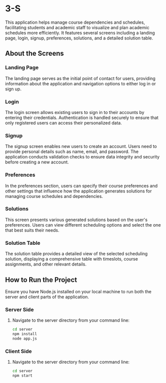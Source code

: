# 3-S
This application helps manage course dependencies and schedules, facilitating students and academic staff to visualize and plan academic schedules more efficiently. It features several screens including a landing page, login, signup, preferences, solutions, and a detailed solution table.

## About the Screens
### Landing Page
The landing page serves as the initial point of contact for users, providing information about the application and navigation options to either log in or sign up.

### Login
The login screen allows existing users to sign in to their accounts by entering their credentials. Authentication is handled securely to ensure that only registered users can access their personalized data.

### Signup
The signup screen enables new users to create an account. Users need to provide personal details such as name, email, and password. The application conducts validation checks to ensure data integrity and security before creating a new account.

### Preferences
In the preferences section, users can specify their course preferences and other settings that influence how the application generates solutions for managing course schedules and dependencies.

### Solutions
This screen presents various generated solutions based on the user's preferences. Users can view different scheduling options and select the one that best suits their needs.

### Solution Table
The solution table provides a detailed view of the selected scheduling solution, displaying a comprehensive table with timeslots, course assignments, and other relevant details.

## How to Run the Project
Ensure you have Node.js installed on your local machine to run both the server and client parts of the application.

### Server Side
1. Navigate to the server directory from your command line:
   ```bash
   cd server
   npm install
   node app.js

### Client Side
1. Navigate to the server directory from your command line:
   ```bash
   cd server
   npm start
